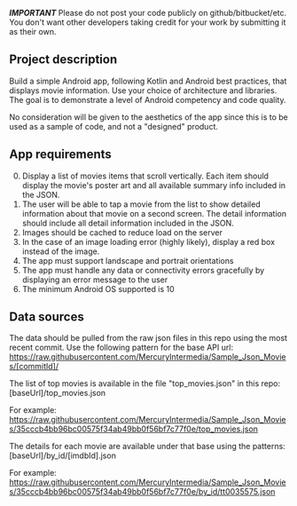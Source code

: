 ***IMPORTANT***
Please do not post your code publicly on github/bitbucket/etc. You don't want other developers taking credit for your work by submitting it as their own.

Project description
-------

Build a simple Android app, following Kotlin and Android best practices, that displays movie information. Use your choice of architecture and libraries. The goal is to demonstrate a level of Android competency and code quality. 

No consideration will be given to the aesthetics of the app since this is to be used as a sample of code, and not a "designed" product.

App requirements
-------

0. Display a list of movies items that scroll vertically. Each item should display the movie's poster art and all available summary info included in the JSON.
0. The user will be able to tap a movie from the list to show detailed information about that movie on a second screen. The detail information should include all detail information included in the JSON.
0. Images should be cached to reduce load on the server
0. In the case of an image loading error (highly likely), display a red box instead of the image.
0. The app must support landscape and portrait orientations
0. The app must handle any data or connectivity errors gracefully by displaying an error message to the user
0. The minimum Android OS supported is 10

Data sources
-------

The data should be pulled from the raw json files in this repo using
the most recent commit. Use the following pattern for the base API url:
https://raw.githubusercontent.com/MercuryIntermedia/Sample_Json_Movies/[commitId]/

The list of top movies is available in the file "top_movies.json" in
this repo: [baseUrl]/top_movies.json

For example:
https://raw.githubusercontent.com/MercuryIntermedia/Sample_Json_Movies/35cccb4bb96bc00575f34ab49bb0f56bf7c77f0e/top_movies.json

The details for each movie are available under that base using the patterns: [baseUrl]/by_id/[imdbId].json

For example:
https://raw.githubusercontent.com/MercuryIntermedia/Sample_Json_Movies/35cccb4bb96bc00575f34ab49bb0f56bf7c77f0e/by_id/tt0035575.json
